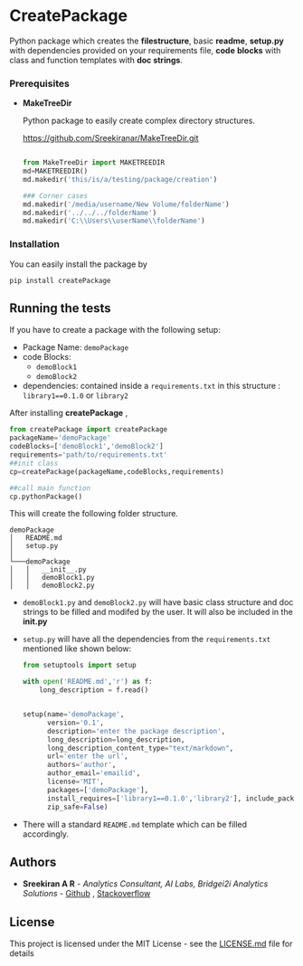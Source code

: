 # CreatePackage

Python package which creates the **filestructure**, basic **readme**, **setup.py** with dependencies
provided on your requirements file, **code** **blocks** with class and function templates with **doc strings**.

### Prerequisites

- **MakeTreeDir**

    Python package to easily create complex directory structures.

    https://github.com/Sreekiranar/MakeTreeDir.git

    ```python

    from MakeTreeDir import MAKETREEDIR
    md=MAKETREEDIR()
    md.makedir('this/is/a/testing/package/creation')

    ### Corner cases
    md.makedir('/media/username/New Volume/folderName')
    md.makedir('../../../folderName')
    md.makedir('C:\\Users\\userName\\folderName')
    ```

### Installation

You can easily install the package by

`pip install createPackage`

## Running the tests

If you have to create a package with the following setup:
- Package Name: `demoPackage`
- code Blocks:
    - `demoBlock1`
    - `demoBlock2`
- dependencies: contained inside a `requirements.txt` in this structure : `library1==0.1.0` or `library2`


After installing **createPackage** ,

```python
from createPackage import createPackage
packageName='demoPackage'
codeBlocks=['demoBlock1','demoBlock2']
requirements='path/to/requirements.txt'
##init class
cp=createPackage(packageName,codeBlocks,requirements)

##call main function
cp.pythonPackage()
```

This will create the following folder structure.


```
demoPackage
│   README.md
│   setup.py
│
└───demoPackage
│   │   __init__.py
│   │   demoBlock1.py
│   │   demoBlock2.py
```

- `demoBlock1.py` and `demoBlock2.py` will have basic class structure and doc strings to be filled and modifed by the user. It will also be included in the **__init__.py**

- `setup.py` will have all the dependencies from the `requirements.txt` mentioned like shown below:

    ```python
    from setuptools import setup

    with open('README.md','r') as f:
        long_description = f.read()


    setup(name='demoPackage',
          version='0.1',
          description='enter the package description',
          long_description=long_description,
          long_description_content_type="text/markdown",
          url='enter the url',
          authors='author',
          author_email='emailid',
          license='MIT',
          packages=['demoPackage'],
          install_requires=['library1==0.1.0','library2'], include_package_data=True,
          zip_safe=False)
    ```
- There will a standard `README.md` template which can be filled accordingly.




## Authors

* **Sreekiran A R** - *Analytics Consultant, AI Labs, Bridgei2i Analytics Solutions* -
 [Github](https://github.com/Sreekiranar) ,
[Stackoverflow](https://stackoverflow.com/users/9605907/sreekiran)


## License

This project is licensed under the MIT License - see the [LICENSE.md](LICENSE.md) file for details
